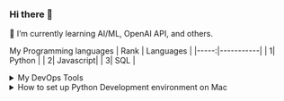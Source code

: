 ### Hi there 👋
🌱 I’m currently learning AI/ML, OpenAI API, and others.

My Programming languages
| Rank | Languages |
|-----:|-----------|
|     1| Python    |
|     2| Javascript|
|     3| SQL       |

<details>
<summary>My DevOps Tools</summary>

| Rank | Languages |
|-----:|-----------|
|     1| GitHub    |
|     2| Copilot   |
|     3| OpenAI    |
|     4| Docker    |

</details>

<details>
<summary>How to set up Python Development environment on Mac</summary>
* 1.
* 2.  

</details>



<!--
**supiwmi/supiwmi** is a ✨ _special_ ✨ repository because its `README.md` (this file) appears on your GitHub profile.

Here are some ideas to get you started:

- 🔭 I’m currently working on ...
- 🌱 I’m currently learning ...
- 👯 I’m looking to collaborate on ...
- 🤔 I’m looking for help with ...
- 💬 Ask me about ...
- 📫 How to reach me: ...
- 😄 Pronouns: ...
- ⚡ Fun fact: ...
-->

